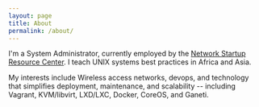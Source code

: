 ```yaml
---
layout: page
title: About
permalink: /about/
---
```


I'm a System Administrator, currently employed by the [Network Startup Resource Center](https://nsrc.org).
I teach UNIX systems best practices in Africa and Asia. 

My interests include Wireless access networks, devops, and technology that simplifies
deployment, maintenance, and scalability -- including Vagrant, KVM/libvirt, LXD/LXC, Docker, CoreOS, and
Ganeti.
